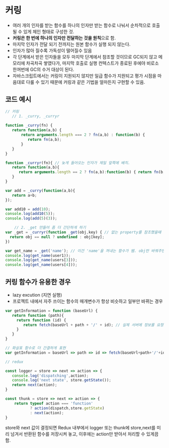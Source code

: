# 커링

- 여러 개의 인자를 받는 함수를 하나의 인자만 받는 함수로 나눠서 순차적으로 호출될 수 있게 체인 형태로 구성한 것.
- **커링은 한 번에 하나의 인자만 전달하는 것을 원칙**으로 함.
- 마지막 인자가 전달 되기 전까지는 원본 함수가 실행 되지 않는다.
- 인자가 많아 질수록 가독성이 떨어질수 있음
- 각 단계에서 받은 인자들을 모두 마지막 단계에서 참조할 것이므로 GC되지 않고 메모리에 차곡차곡 쌓였다가, 마지막 호출로 실행 컨텍스트가 종료된 후에야 비로소 한꺼번에 GC의 수거 대상이 된다.
- 자바스크립트에서는 커링이 지원되지 않지만 일급 함수가 지원되고 평가 시점을 마음대로 다룰 수 있기 때문에 커링과 같은 기법을 얼마든지 구현할 수 있음.

## 코드 예시

```jsx
// 커링
   // 1. _curry, _curryr
   
function _curry(fn) {
   return function(a,b) {
       return arguments.length === 2 ? fn(a,b) : function(b) {
          return fn(a,b);
       } 
   }
}

function _curryr(fn){ // 늦게 들어오는 인자가 제일 앞쪽에 배치.
   return function(a,b){
      return arguments.length == 2 ? fn(a,b):function(b) { return fn(b,a);};
   }
}   

var add = _curry(function(a,b){
   return a+b;
});

var add10 = add(10);
console.log(add10(5));
console.log(add(5)(3));

    // 2. _get 만들어 좀 더 간단하게 하기
var _get = _curryr(function _get(obj,key) { // 없는 property를 참조했을때 에러를 뿜는걸 방지
  return obj == null ? undefined : obj[key];
})

var get_name = _get('name'); // 이건 'name'을 꺼내는 함수가 됌. obj만 바꿔주면 되게 되는것임
console.log(get_name(user1));
console.log(get_name(users[3]));
console.log(get_name(users[4]));

```

## 커링 함수가 유용한 경우

- lazy excution (지연 실행)
- 프로젝트 내에서 자주 쓰이는 함수의 매개변수가 항상 비슷하고 일부만 바뀌는 경우

```jsx
var getInformation = function (baseUrl) {
   return function (path){
     return function (id) {  
        return fetch(baseUrl + path + '/' + id); // 실제 서버에 정보를 요청.
     }
   }
}

// 화살표 함수로 더 간결하게 표현 
var getInformation = baseUrl => path => id => fetch(baseUrl+path+'/'+id);
```

```jsx
// redux

const logger = store => next => action => {
   console.log('dispatching',action);
   console.log('next state', store.getState());
   return next(action);
}

const thunk = store => next => action => {
    return typeof action === 'function'
           ? action(dispatch,store.getState)
           : next(action);
}
```

store와 next 값이 결정되면 Redux 내부에서 logger 또는 thunk에 store,next를 미리 넘겨서 반환된 함수를 저장시켜 놓고, 이후에는 action만 받아서 처리할 수 있게끔 함.
